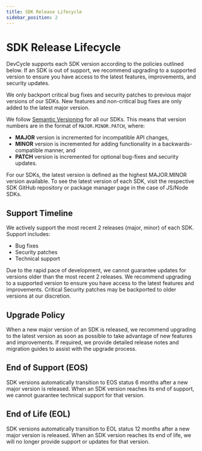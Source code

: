 ```yaml
---
title: SDK Release Lifecycle
sidebar_position: 2
---
```


# SDK Release Lifecycle

DevCycle supports each SDK version according to the policies outlined below. If an SDK is out of support, we recommend
upgrading to a supported version to ensure you have access to the latest features, improvements, and security updates.

We only backport critical bug fixes and security patches to previous major versions of our SDKs. New features and
non-critical bug fixes are only added to the latest major version.

We follow [Semantic Versioning](https://semver.org/) for all our SDKs. This means that version numbers are in the format
of `MAJOR.MINOR.PATCH`, where:

- **MAJOR** version is incremented for incompatible API changes,
- **MINOR** version is incremented for adding functionality in a backwards-compatible manner, and
- **PATCH** version is incremented for optional bug-fixes and security updates.

For our SDKs, the latest version is defined as the highest MAJOR.MINOR version available. To see the latest version of
each SDK, visit the respective SDK GitHub repository or package manager page in the case of JS/Node SDKs.

## Support Timeline

We actively support the most recent 2 releases (major, minor) of each SDK. Support includes:

- Bug fixes
- Security patches
- Technical support

Due to the rapid pace of development, we cannot guarantee updates for versions older than the most recent 2 releases. We
recommend upgrading to a supported version to ensure you have access to the latest features and improvements. Critical
Security patches may be backported to older versions at our discretion.

## Upgrade Policy

When a new major version of an SDK is released, we recommend upgrading to the latest version as soon as possible to take
advantage of new features and improvements. If required, we provide detailed release notes and migration guides to
assist with the upgrade process.

## End of Support (EOS)

SDK versions automatically transition to EOS status 6 months after a new major version is released.
When an SDK version reaches its end of support, we cannot guarantee technical support for that
version.

## End of Life (EOL)

SDK versions automatically transition to EOL status 12 months after a new major version is released.
When an SDK version reaches its end of life, we will no longer provide support or updates for that version.

